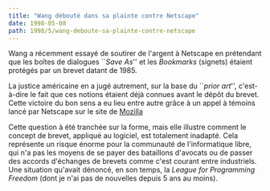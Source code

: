 ```yaml
---
title: "Wang débouté dans sa plainte contre Netscape"
date: 1998-05-08
path: 1998/5/wang-deboute-sa-plainte-contre-netscape
---
```


<P>
Wang a récemment essayé de soutirer de l'argent à Netscape en prétendant
que les boîtes de dialogues ``<EM>Save As</EM>'' et les <EM>Bookmarks</EM>
(signets) étaient protégés par un brevet datant de 1985.
</P>

<P>
La justice américaine en a jugé autrement, sur la base du ``<EM>prior
art</EM>'', c'est-à-dire le fait que ces notions étaient déjà connues
avant le dépôt du brevet. Cette victoire du bon sens a eu lieu entre
autre grâce à un appel à témoins lancé par Netscape sur le site de
<A HREF="http://www.mozilla.org/">Mozilla</A>
</P>

<P>
Cette question à été tranchée sur la forme, mais elle illustre comment
le concept de brevet, appliqué au logiciel, est totalement inadapté.
Cela représente un risque énorme pour la communauté de l'informatique
libre, qui n'a pas les moyens de se payer des bataillons d'avocats
ou de passer des accords d'échanges de brevets comme c'est courant
entre industriels. Une situation qu'avait dénoncé, en son temps, la
<EM>League for Programming Freedom</EM> (dont je n'ai pas de nouvelles
depuis 5 ans au moins).
</P>


